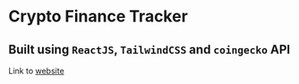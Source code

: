 # Crypto Finance Tracker
## Built using `ReactJS`, `TailwindCSS` and `coingecko` API
Link to [website](https://crypto-finance-tracker-ashen.vercel.app/)
